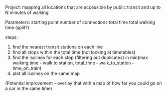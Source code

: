 Project:
    mapping all locations that are accessible by public transit and up to N minutes of walking

Parameters:
    starting point
    number of connections
    total time
    total walking time (split?)

steps:
1) find the nearest transit stations on each line
2) find all stops within the total time (not looking at timetables)
3) find the isolines for each stop (filtering out duplicates) in min(max walking time - walk to station, total_time - walk_to_station - time_on_train)
4) plot all isolines on the same map

(Potential improvement - overlay that with a map of how far you could go on a car in the same time)

